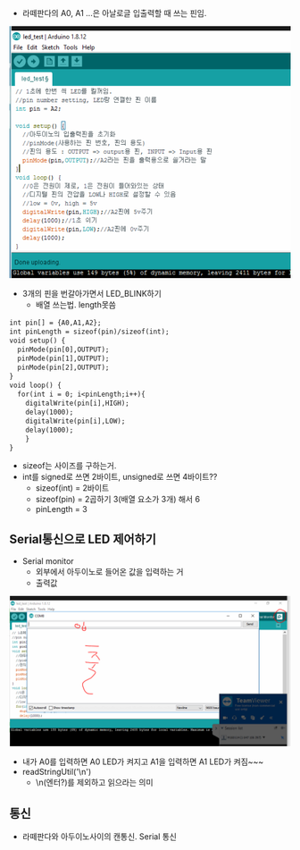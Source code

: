 - 라떼판다의 A0, A1 ...은 아날로글 입출력할 때 쓰는 핀임.

![image-20200512104459542](images/image-20200512104459542.png)

- 3개의 핀을 번갈아가면서 LED_BLINK하기
  - 배열 쓰는법. length못씀

```
int pin[] = {A0,A1,A2};
int pinLength = sizeof(pin)/sizeof(int);
void setup() {
  pinMode(pin[0],OUTPUT);
  pinMode(pin[1],OUTPUT);
  pinMode(pin[2],OUTPUT);
}
void loop() {
  for(int i = 0; i<pinLength;i++){
    digitalWrite(pin[i],HIGH);
    delay(1000);
    digitalWrite(pin[i],LOW);
    delay(1000);
    }
}
```

- sizeof는 사이즈를 구하는거.
- int를 signed로 쓰면 2바이트, unsigned로 쓰면 4바이트??
  - sizeof(int) = 2바이트
  - sizeof(pin) = 2곱하기 3(배열 요소가 3개) 해서 6
  - pinLength = 3 



## Serial통신으로 LED 제어하기

- Serial monitor
  - 외부에서 아두이노로 들어온 값을 입력하는 거
  - 출력값

![image-20200512112401383](images/image-20200512112401383.png)

- 내가 A0를 입력하면 A0 LED가 켜지고 A1을 입력하면 A1 LED가 켜짐~~~
- readStringUtil('\n')
  - \n(엔터?)를 제외하고 읽으라는 의미





## 통신

- 라떼판다와 아두이노사이의 캔통신. Serial 통신